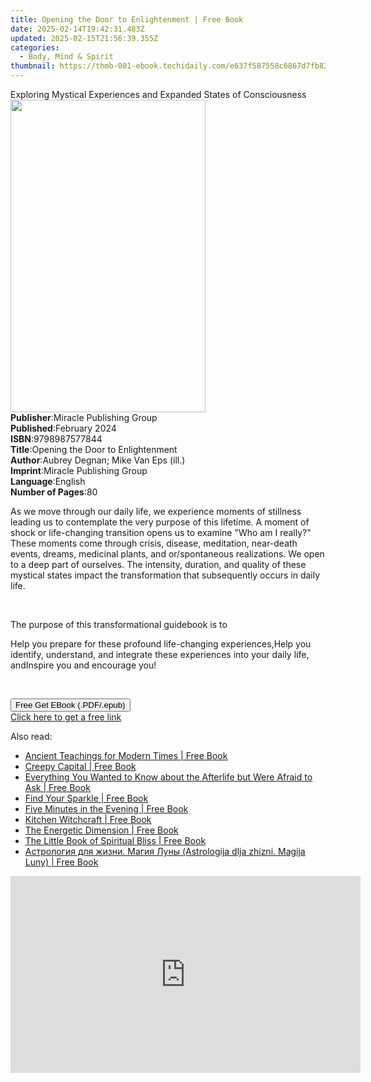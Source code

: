 ```yaml
---
title: Opening the Door to Enlightenment | Free Book
date: 2025-02-14T19:42:31.483Z
updated: 2025-02-15T21:56:39.355Z
categories:
  - Body, Mind & Spirit
thumbnail: https://thmb-001-ebook.techidaily.com/e637f587558c6867d7fb82bf175231d11ecc1d7f2b038d97da161fe3b7da302a.jpg
---
```

<main id="book-container">
  <div class="flex flex-col">
    <div class="book-brief flex-1 py-6 px-4 sm:p-6 md:py-10 md:px-8">
      <!-- brief-->
      <div class="book-brief-main">
        Exploring Mystical Experiences and Expanded States of Consciousness
      </div>
    </div>
    <div
      class="book-meta-info flex-1 grid gap-4 col-start-1 col-end-3 row-start-1 sm:mb-6 sm:grid-cols-4 lg:gap-6 lg:col-start-2 lg:row-end-6 lg:row-span-6 lg:mb-0"
    >
      <div
        class="book-meta-info-left place-content-center mt-4 p-4 text-sm leading-6 col-start-2 col-span-2 dark:text-slate-400"
      >
        <img
          class="w-full h-500 object-cover rounded-lg sm:h-255 sm:col-span-2 lg:col-span-full"
          src="https://img-001-ebook.techidaily.com/1dd9aba63be5a3f81a43bf496e030f64cff07ea685b62a2c6afdd8137db7b03b.jpg"
          alt=""
          width="312"
          height="500"
        />
      </div>
      <div
        class="book-meta-info-right mt-2 col-start-1 row-start-2 col-span-3 self-center"
      >
        <!-- meta data  -->
        <div class="flex flex-col px-4 md:px-8">
          <div class="flex-1">
            <strong>Publisher</strong>:<span class="px-2"
              >Miracle Publishing Group</span
            >
          </div>
          <div class="flex-1">
            <strong>Published</strong>:<span class="px-2">February 2024</span>
          </div>
          <div class="flex-1">
            <strong>ISBN</strong>:<span class="px-2">9798987577844</span>
          </div>
          <div class="flex-1">
            <strong>Title</strong>:<span class="px-2"
              >Opening the Door to Enlightenment</span
            >
          </div>
          <div class="flex-1">
            <strong>Author</strong>:<span class="px-2"
              >Aubrey Degnan; Mike Van Eps (ill.)</span
            >
          </div>
          <div class="flex-1">
            <strong>Imprint</strong>:<span class="px-2"
              >Miracle Publishing Group</span
            >
          </div>
          <div class="flex-1">
            <strong>Language</strong>:<span class="px-2">English</span>
          </div>
          <div class="flex-1">
            <strong>Number of Pages</strong>:<span class="px-2">80</span>
          </div>
        </div>
      </div>
    </div>
    <div class="book-description flex-1 py-6 px-4 sm:p-6 md:py-10 md:px-8">
      <div class="book-description-main">
        <div accordion-content="" id="description">
          <p>
            As we move through our daily life, we experience moments of
            stillness leading us to contemplate the very purpose of this
            lifetime.&nbsp;A moment of shock or life-changing transition opens
            us to examine "Who am I really?" These moments come through crisis,
            disease, meditation, near-death events, dreams, medicinal plants,
            and or/spontaneous realizations. We open to a deep part of
            ourselves. The intensity, duration, and quality of these mystical
            states impact the transformation that subsequently occurs in daily
            life.
          </p>
          <p><br /></p>
          <p>The purpose of this transformational guidebook is to</p>
          Help you prepare for these profound life-changing experiences,Help you
          identify, understand, and integrate these experiences into your daily
          life, andInspire you and encourage you!
          <p><br /></p>
        </div>
      </div>
    </div>
    <div class="book-excerpts flex-1 py-6 px-4 sm:p-6 md:py-10 md:px-8"></div>
    <div
      class="book-about-author flex-1 py-6 px-4 sm:p-6 md:py-10 md:px-8"
    ></div>
    <div class="book-free-get flex-1 py-6 px-4 sm:p-6 md:py-10 md:px-8">
      <button
        id="btn-free-get"
        class="bg-blue-500 hover:bg-blue-700 text-white font-bold py-2 px-4 rounded"
      >
        Free Get EBook (.PDF/.epub)
      </button>
      <div id="countdown-display" class="px-2 text-lg mt-2"></div>
      <a
        id="free-link"
        class="hidden bg-blue-500 hover:bg-blue-700 text-white font-bold py-2 px-4 rounded"
        href="https://www.ebooks.com/en-us/book/211246255/opening-the-door-to-enlightenment/aubrey-degnan/"
        target="_blank"
        >Click here to get a free link</a
      >
    </div>
    <script>
      let countdownTime = 0;
      let countdownInterval = null;
      document
        .getElementById('btn-free-get')
        .addEventListener('click', startCountdown);
      function startCountdown() {
        countdownTime = new Date().getTime() + 60000 * 3;
        countdownInterval = setInterval(updateCountdown, 1000);
        document.getElementById('btn-free-get').disabled = true;
        document
          .getElementById('btn-free-get')
          .classList.add('bg-gray-500', 'cursor-not-allowed');
      }
      function updateCountdown() {
        let currentTime = new Date().getTime();
        let timeLeft = countdownTime - currentTime;
        let secondsLeft = Math.floor(timeLeft / 1000);
        document.getElementById('countdown-display').innerHTML =
          `Remaining time: ${secondsLeft} seconds.`;
        if (secondsLeft <= 0) {
          clearInterval(countdownInterval);
          document.getElementById('btn-free-get').classList.add('hidden');
          document.getElementById('free-link').classList.remove('hidden');
          document.getElementById('countdown-display').innerHTML = '';
        }
      }
    </script>
  </div>
</main>

<ins class="adsbygoogle"
      style="display:block"
      data-ad-client="ca-pub-7571918770474297"
      data-ad-slot="8358498916"
      data-ad-format="auto"
      data-full-width-responsive="true"></ins>
    

<span class="atpl-alsoreadstyle">Also read:</span>
<div><ul>
<li><a href="https://novels-ebooks.techidaily.com/209815496-9781789042429-ancient-teachings-for-modern-times/"><u>Ancient Teachings for Modern Times | Free Book</u></a></li>
<li><a href="https://novels-ebooks.techidaily.com/2098150-9781459733473-creepy-capital/"><u>Creepy Capital | Free Book</u></a></li>
<li><a href="https://novels-ebooks.techidaily.com/209814593-9781982135539-everything-you-wanted-to-know-about-the-afterlife-but-were-afraid-to-ask/"><u>Everything You Wanted to Know about the Afterlife but Were Afraid to Ask | Free Book</u></a></li>
<li><a href="https://novels-ebooks.techidaily.com/209820540-9781743586518-find-your-sparkle/"><u>Find Your Sparkle | Free Book</u></a></li>
<li><a href="https://novels-ebooks.techidaily.com/209814266-9781783253852-five-minutes-in-the-evening/"><u>Five Minutes in the Evening | Free Book</u></a></li>
<li><a href="https://novels-ebooks.techidaily.com/209815494-9781789042177-kitchen-witchcraft/"><u>Kitchen Witchcraft | Free Book</u></a></li>
<li><a href="https://novels-ebooks.techidaily.com/209815503-9781789041385-the-energetic-dimension/"><u>The Energetic Dimension | Free Book</u></a></li>
<li><a href="https://novels-ebooks.techidaily.com/209814240-9781856754361-the-little-book-of-spiritual-bliss/"><u>The Little Book of Spiritual Bliss | Free Book</u></a></li>
<li><a href="https://novels-ebooks.techidaily.com/209812243-9786171257177-astrologiya-dlya-zhizni-magiya-luny-astrologija-dlja-zhizni-magija-luny/"><u>Астрология для жизни. Магия Луны (Astrologija dlja zhizni. Magija Luny) | Free Book</u></a></li>
</ul></div>

<!-- affiliate ads begin -->
<iframe width="560" height="315" src="https://www.youtube.com/embed/kTHQrw8e1gk?si=gTPIa7KjhSZ0Vz97" title="YouTube video player" frameborder="0" allow="accelerometer; autoplay; clipboard-write; encrypted-media; gyroscope; picture-in-picture; web-share" referrerpolicy="strict-origin-when-cross-origin" allowfullscreen></iframe>
<!-- affiliate ads end -->

